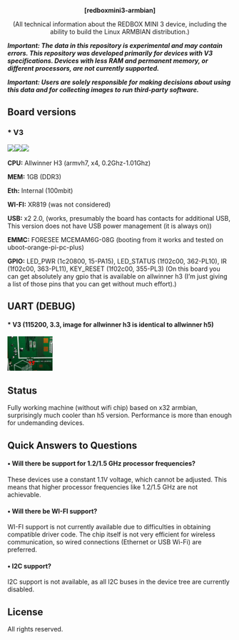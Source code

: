 <div id="header" align="center">

<b>[redboxmini3-armbian]</b>

(All technical information about the REDBOX MINI 3 device, including the ability to build the Linux ARMBIAN distribution.)
</div>


<b><i>Important: The data in this repository is experimental and may contain errors. This repository was developed primarily for devices with V3 specifications. Devices with less RAM and permanent memory, or different processors, are not currently supported.</b></i>

<b><i>Important: Users are solely responsible for making decisions about using this data and for collecting images to run third-party software.</b></i>

## Board versions

### * V3

<b><img src="./img/V301.jpg" width="20%"></img><img src="./img/V302.jpg" width="20%"></img><img src="./img/V303.jpg" width="20%"></img></b>

<b>CPU:</b> Allwinner H3 (armvh7, x4, 0.2Ghz-1.01Ghz)

<b>MEM:</b> 1GB (DDR3)

<b>Eth:</b> Internal (100mbit)

<b>WI-FI:</b> XR819 (was not considered)

<b>USB:</b> x2 2.0, (works, presumably the board has contacts for additional USB, This version does not have USB power management (it is always on))

<b>EMMC:</b> FORESEE MCEMAM6G-08G (booting from it works and tested on uboot-orange-pi-pc-plus)

<b>GPIO:</b> LED_PWR (1c20800, 15-PA15), LED_STATUS (1f02c00, 362-PL10), IR (1f02c00, 363-PL11), KEY_RESET (1f02c00, 355-PL3) (On this board you can get absolutely any gpio that is available on allwinner h3 (I’m just giving a list of those pins that you can get without much effort).)

## UART (DEBUG)

#### * V3 (115200, 3.3, image for allwinner h3 is identical to allwinner h5)

<img src="./img/V1_uart.jpg" width="20%"></img>

## Status

Fully working machine (without wifi chip) based on x32 armbian, surprisingly much cooler than h5 version. Performance is more than enough for undemanding devices.

## Quick Answers to Questions

#### • Will there be support for 1.2/1.5 GHz processor frequencies?

These devices use a constant 1.1V voltage, which cannot be adjusted. This means that higher processor frequencies like 1.2/1.5 GHz are not achievable. 

#### • Will there be WI-FI support?

WI-FI support is not currently available due to difficulties in obtaining compatible driver code. The chip itself is not very efficient for wireless communication, so wired connections (Ethernet or USB Wi-Fi) are preferred.

#### • I2C support?

I2C support is not available, as all I2C buses in the device tree are currently disabled. 

## License

All rights reserved.
